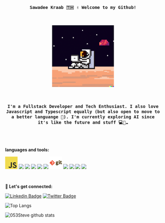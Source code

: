 
<br />

<h4 align="center"><samp> Sawadee Kraab 🇹🇭 ✌️  Welcome to my Github!</samp>
</h4>
<br/>

<p align="center">
  <img src="astro-guy.png" width="200"/>
</p>

<br/>
<h4 align="center"><samp> I'm a Fullstack Developer and Tech Enthusiast. I also love Javascript and Typescript equally (but also open to move to a better languange 🥲). I'm currently exploring AI since it's like the future and stuff 💻🤖☁️ </samp>
</h4>

<br />
<br />
<p align="center">
<!-- <img src="https://media.giphy.com/media/uurtMtTKqkJda4dk8Y/giphy.gif" alt="Coder GIF" width="500"> -->

</p>


**languages and tools:**  

<code><img height="40" src="https://raw.githubusercontent.com/github/explore/80688e429a7d4ef2fca1e82350fe8e3517d3494d/topics/javascript/javascript.png"></code>
<code><img height="40" src="https://user-images.githubusercontent.com/25181517/183890598-19a0ac2d-e88a-4005-a8df-1ee36782fde1.png"></code>
<code><img height="40" src="https://user-images.githubusercontent.com/25181517/183890595-779a7e64-3f43-4634-bad2-eceef4e80268.png"></code>
<code><img height="40" src="https://user-images.githubusercontent.com/25181517/183568594-85e280a7-0d7e-4d1a-9028-c8c2209e073c.png"></code>
<code><img height="40" src="https://user-images.githubusercontent.com/25181517/187955008-981340e6-b4cc-441b-80cf-7a5e94d29e7e.png"></code>
<code><img height="40" src="https://user-images.githubusercontent.com/25181517/186711335-a3729606-5a78-4496-9a36-06efcc74f800.png"></code>
<code><img height="40" src="https://raw.githubusercontent.com/github/explore/80688e429a7d4ef2fca1e82350fe8e3517d3494d/topics/git/git.png"></code>
<code><img height="40" src="https://user-images.githubusercontent.com/25181517/192149581-88194d20-1a37-4be8-8801-5dc0017ffbbe.png"></code>
<code><img height="40" src="https://user-images.githubusercontent.com/25181517/117208740-bfb78400-adf5-11eb-97bb-09072b6bedfc.png"></code>
<code><img height="40" src="https://user-images.githubusercontent.com/25181517/182884177-d48a8579-2cd0-447a-b9a6-ffc7cb02560e.png"></code>
<code><img height="40" src="https://user-images.githubusercontent.com/25181517/183896132-54262f2e-6d98-41e3-8888-e40ab5a17326.png"></code>

<br/>

**🍺 Let's get connected:**  

[![Linkedin Badge](https://img.shields.io/badge/-JirateepSuranant-blue?style=flat-square&logo=Linkedin&logoColor=white&link=https://www.linkedin.com/in/jirateepsuranant/)](https://www.linkedin.com/in/jirateepsuranant) [![Twitter Badge](https://img.shields.io/badge/-@SteveSuranant-1ca0f1?style=flat-square&labelColor=1ca0f1&logo=twitter&logoColor=white&link=https://twitter.com/steve_suranant)](https://twitter.com/steve_suranant) 



![Top Langs](https://github-readme-stats.vercel.app/api/top-langs/?username=053steve&layout=compact&theme=dark&hide_border=true&hide=MakeFile,CSS)

![053Steve github stats](https://github-readme-stats.vercel.app/api?username=053steve&show_icons=true&hide_border=true&theme=dark)




<!--
**053steve/053steve** is a ✨ _special_ ✨ repository because its `README.md` (this file) appears on your GitHub profile.

Here are some ideas to get you started:

- 🔭 I’m currently working on ...
- 🌱 I’m currently learning ...
- 👯 I’m looking to collaborate on ...
- 🤔 I’m looking for help with ...
- 💬 Ask me about ...
- 📫 How to reach me: ...
- 😄 Pronouns: ...
- ⚡ Fun fact: ...
-->

